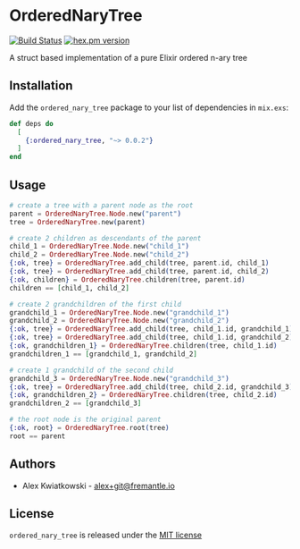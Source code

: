 # OrderedNaryTree
[![Build Status](https://github.com/fremantle-industries/ordered_nary_tree/workflows/test/badge.svg?branch=main)](https://github.com/fremantle-industries/ordered_nary_tree/actions?query=workflow%3Atest)
[![hex.pm version](https://img.shields.io/hexpm/v/ordered_nary_tree.svg?style=flat)](https://hex.pm/packages/ordered_nary_tree)

A struct based implementation of a pure Elixir ordered n-ary tree

## Installation

Add the `ordered_nary_tree` package to your list of dependencies in `mix.exs`:

```elixir
def deps do
  [
    {:ordered_nary_tree, "~> 0.0.2"}
  ]
end
```

## Usage

```elixir
# create a tree with a parent node as the root
parent = OrderedNaryTree.Node.new("parent")
tree = OrderedNaryTree.new(parent)

# create 2 children as descendants of the parent
child_1 = OrderedNaryTree.Node.new("child_1")
child_2 = OrderedNaryTree.Node.new("child_2")
{:ok, tree} = OrderedNaryTree.add_child(tree, parent.id, child_1)
{:ok, tree} = OrderedNaryTree.add_child(tree, parent.id, child_2)
{:ok, children} = OrderedNaryTree.children(tree, parent.id)
children == [child_1, child_2]

# create 2 grandchildren of the first child
grandchild_1 = OrderedNaryTree.Node.new("grandchild_1")
grandchild_2 = OrderedNaryTree.Node.new("grandchild_2")
{:ok, tree} = OrderedNaryTree.add_child(tree, child_1.id, grandchild_1)
{:ok, tree} = OrderedNaryTree.add_child(tree, child_1.id, grandchild_2)
{:ok, grandchildren_1} = OrderedNaryTree.children(tree, child_1.id)
grandchildren_1 == [grandchild_1, grandchild_2]

# create 1 grandchild of the second child
grandchild_3 = OrderedNaryTree.Node.new("grandchild_3")
{:ok, tree} = OrderedNaryTree.add_child(tree, child_2.id, grandchild_3)
{:ok, grandchildren_2} = OrderedNaryTree.children(tree, child_2.id)
grandchildren_2 == [grandchild_3]

# the root node is the original parent
{:ok, root} = OrderedNaryTree.root(tree)
root == parent
```

## Authors

- Alex Kwiatkowski - alex+git@fremantle.io

## License

`ordered_nary_tree` is released under the [MIT license](./LICENSE)
